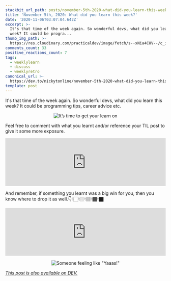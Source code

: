 ```yaml
---
stackbit_url_path: posts/november-5th-2020-what-did-you-learn-this-week-31fa
title: 'November 5th, 2020: What did you learn this week?'
date: '2020-11-06T03:07:04.642Z'
excerpt: >-
  It's that time of the week again. So wonderful devs, what did you learn this
  week? It could be progra...
thumb_img_path: >-
  https://res.cloudinary.com/practicaldev/image/fetch/s--xNia4CHV--/c_imagga_scale,f_auto,fl_progressive,h_420,q_auto,w_1000/https://dev-to-uploads.s3.amazonaws.com/i/uore386i4fydx6yzljjy.png
comments_count: 33
positive_reactions_count: 7
tags:
  - weeklylearn
  - discuss
  - weeklyretro
canonical_url: >-
  https://dev.to/nickytonline/november-5th-2020-what-did-you-learn-this-week-31fa
template: post
---
```

It's that time of the week again. So wonderful devs, what did you learn this week? It could be programming tips, career advice etc.

<center>

![It’s time to get your learn on](https://media.giphy.com/media/a7NBvg3Ss8UYo/giphy.gif)
</center>

Feel free to comment with what you learnt and/or reference your TIL post to give it some more exposure.


<iframe class="liquidTag" src="https://dev.to/embed/tag?args=todayilearned" style="border: 0; width: 100%;"></iframe>


And remember, if something you learnt was a big win for you, then you know where to drop it as well.👇👇🏻👇🏼👇🏽👇🏾👇🏿


<iframe class="liquidTag" src="https://dev.to/embed/link?args=https%3A%2F%2Fdev.to%2Fdevteam%2Fwhat-was-your-win-this-week-5932" style="border: 0; width: 100%;"></iframe>


<center>

![Someone feeling like "Yaaas!"](https://media.giphy.com/media/zBhZiVNNQjfTG/giphy.gif)
</center>

*[This post is also available on DEV.](https://dev.to/nickytonline/november-5th-2020-what-did-you-learn-this-week-31fa)*


<script>
const parent = document.getElementsByTagName('head')[0];
const script = document.createElement('script');
script.type = 'text/javascript';
script.src = 'https://cdnjs.cloudflare.com/ajax/libs/iframe-resizer/4.1.1/iframeResizer.min.js';
script.charset = 'utf-8';
script.onload = function() {
    window.iFrameResize({}, '.liquidTag');
};
parent.appendChild(script);
</script>    
